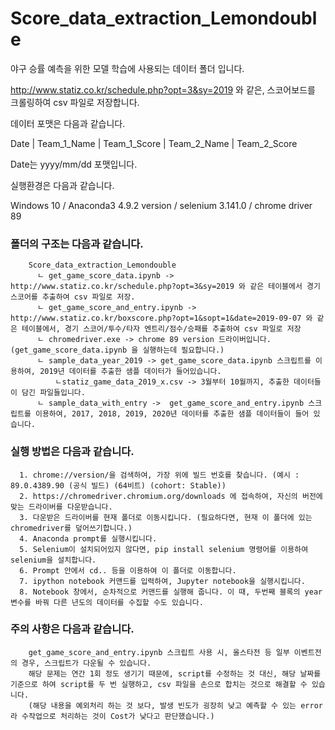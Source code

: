 # Score_data_extraction_Lemondouble

야구 승률 예측을 위한 모델 학습에 사용되는 데이터 폴더 입니다.

http://www.statiz.co.kr/schedule.php?opt=3&sy=2019 와 같은, 스코어보드를 크롤링하여 csv 파일로 저장합니다.

데이터 포맷은 다음과 같습니다.

Date | Team_1_Name | Team_1_Score | Team_2_Name | Team_2_Score

Date는 yyyy/mm/dd 포맷입니다. 

실행환경은 다음과 같습니다.

Windows 10 / Anaconda3 4.9.2 version / selenium 3.141.0 / chrome driver 89

### 폴더의 구조는 다음과 같습니다.
```
    Score_data_extraction_Lemondouble
      ㄴ get_game_score_data.ipynb -> http://www.statiz.co.kr/schedule.php?opt=3&sy=2019 와 같은 테이블에서 경기 스코어를 추출하여 csv 파일로 저장.
      ㄴ get_game_score_and_entry.ipynb ->  http://www.statiz.co.kr/boxscore.php?opt=1&sopt=1&date=2019-09-07 와 같은 테이블에서, 경기 스코어/투수/타자 엔트리/점수/승패를 추출하여 csv 파일로 저장
      ㄴ chromedriver.exe -> chrome 89 version 드라이버입니다. (get_game_score_data.ipynb 을 실행하는데 필요합니다.)
      ㄴ sample_data_year_2019 -> get_game_score_data.ipynb 스크립트를 이용하여, 2019년 데이터를 추출한 샘플 데이터가 들어있습니다.
          ㄴstatiz_game_data_2019_x.csv -> 3월부터 10월까지, 추출한 데이터들이 담긴 파일들입니다.
      ㄴ sample_data_with_entry ->  get_game_score_and_entry.ipynb 스크립트를 이용하여, 2017, 2018, 2019, 2020년 데이터를 추출한 샘플 데이터들이 들어 있습니다.
```              
 
### 실행 방법은 다음과 같습니다.
```
  1. chrome://version/을 검색하여, 가장 위에 빌드 번호를 찾습니다. (예시 : 89.0.4389.90 (공식 빌드) (64비트) (cohort: Stable))
  2. https://chromedriver.chromium.org/downloads 에 접속하여, 자신의 버전에 맞는 드라이버를 다운받습니다.
  3. 다운받은 드라이버를 현재 폴더로 이동시킵니다. (필요하다면, 현재 이 폴더에 있는 chromedriver를 덮어쓰기합니다.)
  4. Anaconda prompt를 실행시킵니다.
  5. Selenium이 설치되어있지 않다면, pip install selenium 명령어를 이용하여 selenium을 설치합니다.
  6. Prompt 안에서 cd.. 등을 이용하여 이 폴더로 이동합니다.
  7. ipython notebook 커맨드를 입력하여, Jupyter notebook을 실행시킵니다.
  8. Notebook 창에서, 순차적으로 커맨드를 실행해 줍니다. 이 때, 두번째 블록의 year 변수를 바꿔 다른 년도의 데이터를 수집할 수도 있습니다.
```

### 주의 사항은 다음과 같습니다.

```
    get_game_score_and_entry.ipynb 스크립트 사용 시, 올스타전 등 일부 이벤트전의 경우, 스크립트가 다운될 수 있습니다.
    해당 문제는 연간 1회 정도 생기기 때문에, script를 수정하는 것 대신, 해당 날짜를 기준으로 하여 script를 두 번 실행하고, csv 파일을 손으로 합치는 것으로 해결할 수 있습니다.
    (해당 내용을 예외처리 하는 것 보다, 발생 빈도가 굉장히 낮고 예측할 수 있는 error라 수작업으로 처리하는 것이 Cost가 낮다고 판단했습니다.) 
```
